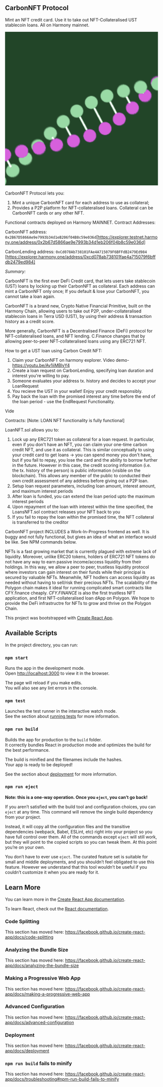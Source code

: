 ## CarbonNFT Protocol

Mint an NFT credit card. Use it to take out NFT-Collateralised UST stablecoin loans. All on Harmony mainnet.

![alt text](https://raw.githubusercontent.com/neutrinoEater/CarbonNFT/main/public/Screenshot%202021-09-30%20at%208.31.08%20PM.png)

CarbonNFT Protocol lets you:
1. Mint a unique CarbonNFT card for each address to use as collateral;
2. Provides a P2P platform for NFT-collateralised loans. Collateral can be CarbonNFT cards or any other NFT.

Functional contracts deployed on Harmony MAINNET. Contract Addresses:

CarbonNFT address: `0x2B67D5866Ae9e7993b34d1eB206f04B8c59e036d`[https://explorer.testnet.harmony.one/address/0x2b67d5866ae9e7993b34d1eb206f04b8c59e036d]

CarbonLending address: `0xCd078Ab738101FAe4A715079F6BFFdB2479Ed984` [https://explorer.harmony.one/address/0xcd078ab738101fae4a715079f6bffdb2479ed984]


*Summary:*

CarbonNFT is the first ever DeFi Credit card, that lets users take stablecoin (UST) loans by locking up their CarbonNFT as collateral. Each address can mint a CarbonNFT only once; If you default & lose your CarbonNFT, you cannot take a loan again.

CarbonNFT is a brand new, Crypto Native Financial Primitive, built on the Harmony Chain, allowing users to take out P2P, under-collateralised stablecoin loans in Terra USD (UST), by using their address & transaction history as a credit score.

 More generally, CarbonNFT is a Decentralised Finance (DeFi) protocol for NFT-collateralised loans, and NFT lending.  C.Finance changes that by allowing peer-to-peer NFT-collateralised loans using any ERC721 NFT.


 How to get a UST loan using Carbon Credit NFT:


 1. Claim your CarbonNFT on harmony explorer. Video demo-https://youtu.be/Av1iiMBlvY4
 2. Create a loan request on CarbonLending, specifying loan duration and interest you're willing to pay.
 3. Someone evaluates your address tx. history and decides to accept your LoanRequest
 4. You recieve the UST in your wallet! Enjoy your credit responsibly.
 5. Pay back the loan with the promised interest any time before the end of the loan period - use the EndRequest Functionality.


Vide


Contracts:
[Note: LOAN NFT functionality is fully functional]

LoanNFT.sol allows you to:

1. Lock up any ERC721 token as collateral for a loan request.
In particular, even if you don't have an NFT, you can claim your one-time carbon credit NFT, and use it as collateral. This is similar conceptually to using your credit card to get loans -> you can spend money you don't have, but if you fail to repay, you lose the card and the ability to borrow further in the future. However in this case, the credit scoring information (i.e. the tx. history of the person) is public information (visible on the blockchain). This allows any member of the public to conducted their own credit assessment of any address before giving out a P2P loan.
2. Setup loan request parameters, including loan amount, interest amount, and maximum interest periods
3. After loan is funded, you can extend the loan period upto the maximum interest periods
4. Upon repayment of the loan with interest within the time specified, the LoansNFT.sol contract releases your NFT back to you
5. If you fail to repay the loan within the promised time, the NFT collateral is transferred to the creditor


CarbonNFT project INCLUDES a Work-In-Progress frontend as well. It is buggy and not fully functional, but gives an idea of what an interface would be like. See NPM commands below.

NFTs is a fast growing market that is currently plagued with extreme lack of liquidity. Moreover, unlike ERC20 tokens, holders of ERC721 NFT tokens do not have any way to earn passive income/access liquidity from their holdings. In this way, we allow a peer to peer, trustless liquidity protocol where investors can gain interest on their funds while their principal is secured by valuable NFTs. Meanwhile, NFT hodlers can access liquidity as needed without having to sell/risk their precious NFTs. The scalability of the Polygon chain makes it ideal for running complicated smart contracts like CFY.finance cheaply. *CFY.FINANCE* is also the first trustless NFT application, and first NFT-collateralised loan dApp on Polygon. We hope to provide the DeFi infrastructre for NFTs to grow and thrive on the Polygon Chain.























This project was bootstrapped with [Create React App](https://github.com/facebook/create-react-app).

## Available Scripts

In the project directory, you can run:

### `npm start`

Runs the app in the development mode.<br />
Open [http://localhost:3000](http://localhost:3000) to view it in the browser.

The page will reload if you make edits.<br />
You will also see any lint errors in the console.

### `npm test`

Launches the test runner in the interactive watch mode.<br />
See the section about [running tests](https://facebook.github.io/create-react-app/docs/running-tests) for more information.

### `npm run build`

Builds the app for production to the `build` folder.<br />
It correctly bundles React in production mode and optimizes the build for the best performance.

The build is minified and the filenames include the hashes.<br />
Your app is ready to be deployed!

See the section about [deployment](https://facebook.github.io/create-react-app/docs/deployment) for more information.

### `npm run eject`

**Note: this is a one-way operation. Once you `eject`, you can’t go back!**

If you aren’t satisfied with the build tool and configuration choices, you can `eject` at any time. This command will remove the single build dependency from your project.

Instead, it will copy all the configuration files and the transitive dependencies (webpack, Babel, ESLint, etc) right into your project so you have full control over them. All of the commands except `eject` will still work, but they will point to the copied scripts so you can tweak them. At this point you’re on your own.

You don’t have to ever use `eject`. The curated feature set is suitable for small and middle deployments, and you shouldn’t feel obligated to use this feature. However we understand that this tool wouldn’t be useful if you couldn’t customize it when you are ready for it.

## Learn More

You can learn more in the [Create React App documentation](https://facebook.github.io/create-react-app/docs/getting-started).

To learn React, check out the [React documentation](https://reactjs.org/).

### Code Splitting

This section has moved here: https://facebook.github.io/create-react-app/docs/code-splitting

### Analyzing the Bundle Size

This section has moved here: https://facebook.github.io/create-react-app/docs/analyzing-the-bundle-size

### Making a Progressive Web App

This section has moved here: https://facebook.github.io/create-react-app/docs/making-a-progressive-web-app

### Advanced Configuration

This section has moved here: https://facebook.github.io/create-react-app/docs/advanced-configuration

### Deployment

This section has moved here: https://facebook.github.io/create-react-app/docs/deployment

### `npm run build` fails to minify

This section has moved here: https://facebook.github.io/create-react-app/docs/troubleshooting#npm-run-build-fails-to-minify
